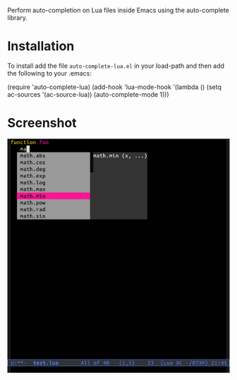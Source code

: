 Perform auto-completion on Lua files inside Emacs using the
auto-complete library.

# Installation #

To install add the file `auto-complete-lua.el` in your load-path and
then add the following to your .emacs:

   (require 'auto-complete-lua)
   (add-hook 'lua-mode-hook '(lambda ()
                               (setq ac-sources '(ac-source-lua))
                               (auto-complete-mode 1)))
 

# Screenshot #

![screenshot](screenshot.png)

